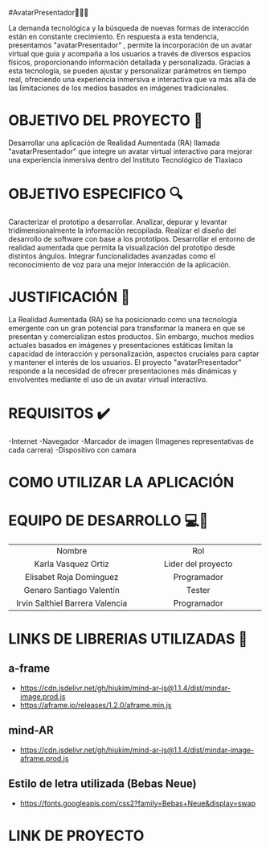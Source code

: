 #AvatarPresentador📱🧍‍♂️

La demanda tecnológica y la búsqueda de nuevas formas de interacción están en constante crecimiento. En respuesta a esta tendencia, presentamos "avatarPresentador" , permite la incorporación de un avatar virtual que guía y acompaña a los usuarios a través de diversos espacios físicos, proporcionando información detallada y personalizada. Gracias a esta tecnología, se pueden ajustar y personalizar parámetros en tiempo real, ofreciendo una experiencia inmersiva e interactiva que va más allá de las limitaciones de los medios basados en imágenes tradicionales.

# OBJETIVO DEL PROYECTO :checkered_flag:

Desarrollar una aplicación de Realidad Aumentada (RA) llamada "avatarPresentador" que integre un avatar virtual interactivo para mejorar una experiencia inmersiva dentro del Instituto Tecnológico de Tlaxiaco

# OBJETIVO ESPECIFICO :mag:

Caracterizar el prototipo a desarrollar.
Analizar, depurar y levantar tridimensionalmente la información recopilada.
Realizar el diseño del desarrollo de software con base a los prototipos.
Desarrollar el entorno de realidad aumentada que permita la visualización del prototipo desde distintos ángulos.
Integrar funcionalidades avanzadas como el reconocimiento de voz para una mejor interacción de la aplicación.

# JUSTIFICACIÓN :pencil:

La Realidad Aumentada (RA) se ha posicionado como una tecnología emergente con un gran potencial para transformar la manera en que se presentan y comercializan estos productos. Sin embargo, muchos medios actuales basados en imágenes y presentaciones estáticas limitan la capacidad de interacción y personalización, aspectos cruciales para captar y mantener el interés de los usuarios. El proyecto "avatarPresentador" responde a la necesidad de ofrecer presentaciones más dinámicas y envolventes mediante el uso de un avatar virtual interactivo. 

# REQUISITOS :heavy_check_mark:

-Internet
-Navegador
-Marcador de imagen (Imagenes representativas de cada carrera)
-Dispositivo con camara

# COMO UTILIZAR LA APLICACIÓN

# EQUIPO DE DESARROLLO :computer::boy:
<table style="width: 100%; text-align: center;">
  <tr>
    <td style="width: 33%;">Nombre</td>
    <td style="width: 33%;">Rol</td>
  </tr>
  <tr>
    <td style="width: 33%;">Karla Vasquez Ortiz </td>
    <td style="width: 33%;">Lider del proyecto</td>
  </tr>
  <tr>
    <td style="width: 33%;">Elisabet Roja Dominguez </td>
    <td style="width: 33%;">Programador</td>
  </tr>
  <tr>
    <td style="width: 33%;">Genaro Santiago Valentín </td>
    <td style="width: 33%;">Tester</td>
  </tr>
  <tr>
    <td style="width: 33%;">Irvin Salthiel Barrera Valencia </td>
    <td style="width: 33%;">Programador</td>
  </tr>

</table>

# LINKS DE LIBRERIAS UTILIZADAS :link:
## a-frame
- https://cdn.jsdelivr.net/gh/hiukim/mind-ar-js@1.1.4/dist/mindar-image.prod.js
- https://aframe.io/releases/1.2.0/aframe.min.js

## mind-AR
- https://cdn.jsdelivr.net/gh/hiukim/mind-ar-js@1.1.4/dist/mindar-image-aframe.prod.js

## Estilo de letra utilizada (Bebas Neue)
- https://fonts.googleapis.com/css2?family=Bebas+Neue&display=swap
# LINK DE PROYECTO

